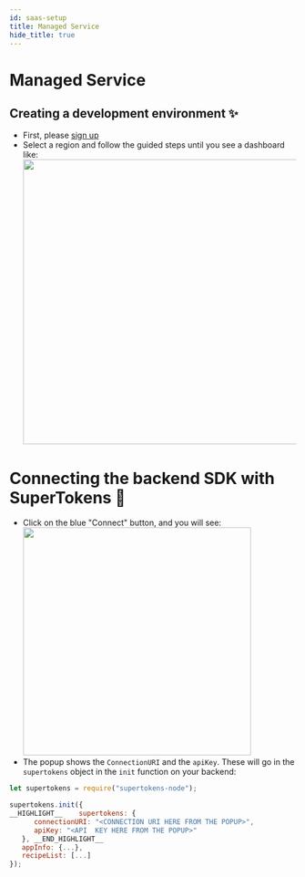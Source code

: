 ```yaml
---
id: saas-setup
title: Managed Service
hide_title: true
---
```


<!-- COPY DOCS -->
<!-- ./community/docs/supertokens-core/saas-setup.md -->

# Managed Service

## Creating a development environment ✨
- First, please [sign up](/signup)
- Select a region and follow the guided steps until you see a dashboard like:
   <img width="500px" src="/docs/static/assets/emailpassword/saas-dev.png" />

# Connecting the backend SDK with SuperTokens 🔌
- Click on the blue "Connect" button, and you will see:
   <img width="400px" src="/docs/static/assets/emailpassword/saas-connect-popup.png" />
- The popup shows the `ConnectionURI` and the `apiKey`. These will go in the `supertokens` object in the `init` function on your backend:

<!--DOCUSAURUS_CODE_TABS-->
<!--NodeJS-->

```js
let supertokens = require("supertokens-node");

supertokens.init({
__HIGHLIGHT__    supertokens: {
      connectionURI: "<CONNECTION URI HERE FROM THE POPUP>",
      apiKey: "<API  KEY HERE FROM THE POPUP>"
   }, __END_HIGHLIGHT__
   appInfo: {...},
   recipeList: [...]
});
```

<!--END_DOCUSAURUS_CODE_TABS-->

